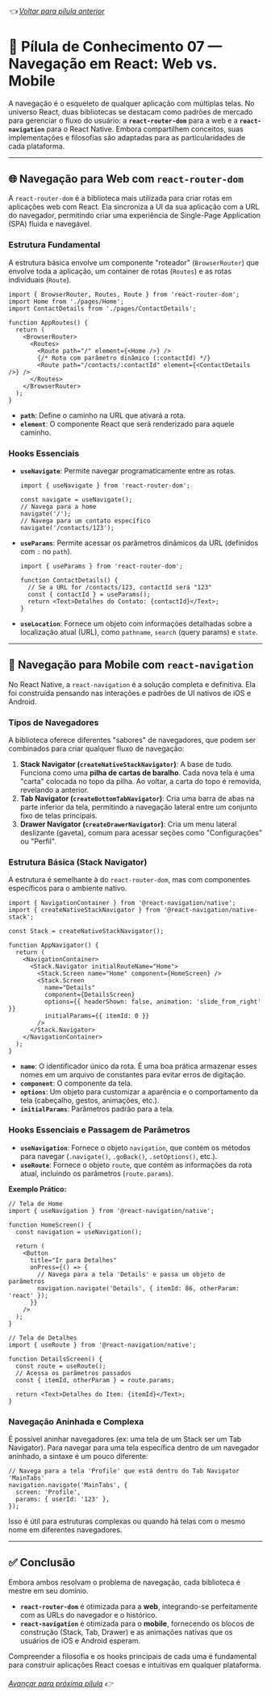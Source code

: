 ###### 👈 [Voltar para pílula anterior](https://github.com/ewerton5/reactJS-knowledge-nuggets/blob/main/content/006-design-system.md)

# 📘 Pílula de Conhecimento 07 — Navegação em React: Web vs. Mobile

A navegação é o esqueleto de qualquer aplicação com múltiplas telas. No universo React, duas bibliotecas se destacam como padrões de mercado para gerenciar o fluxo do usuário: a **`react-router-dom`** para a web e a **`react-navigation`** para o React Native. Embora compartilhem conceitos, suas implementações e filosofias são adaptadas para as particularidades de cada plataforma.

---

## 🌐 Navegação para Web com `react-router-dom`

A `react-router-dom` é a biblioteca mais utilizada para criar rotas em aplicações web com React. Ela sincroniza a UI da sua aplicação com a URL do navegador, permitindo criar uma experiência de Single-Page Application (SPA) fluida e navegável.

### Estrutura Fundamental

A estrutura básica envolve um componente "roteador" (`BrowserRouter`) que envolve toda a aplicação, um container de rotas (`Routes`) e as rotas individuais (`Route`).

```tsx
import { BrowserRouter, Routes, Route } from 'react-router-dom';
import Home from './pages/Home';
import ContactDetails from './pages/ContactDetails';

function AppRoutes() {
  return (
    <BrowserRouter>
      <Routes>
        <Route path="/" element={<Home />} />
        {/* Rota com parâmetro dinâmico (:contactId) */}
        <Route path="/contacts/:contactId" element={<ContactDetails />} />
      </Routes>
    </BrowserRouter>
  );
}
```

* **`path`**: Define o caminho na URL que ativará a rota.
* **`element`**: O componente React que será renderizado para aquele caminho.

### Hooks Essenciais

* **`useNavigate`**: Permite navegar programaticamente entre as rotas.
    ```tsx
    import { useNavigate } from 'react-router-dom';

    const navigate = useNavigate();
    // Navega para a home
    navigate('/');
    // Navega para um contato específico
    navigate('/contacts/123');
    ```
* **`useParams`**: Permite acessar os parâmetros dinâmicos da URL (definidos com `:` no `path`).
    ```tsx
    import { useParams } from 'react-router-dom';

    function ContactDetails() {
      // Se a URL for /contacts/123, contactId será "123"
      const { contactId } = useParams();
      return <Text>Detalhes do Contato: {contactId}</Text>;
    }
    ```
* **`useLocation`**: Fornece um objeto com informações detalhadas sobre a localização atual (URL), como `pathname`, `search` (query params) e `state`.

---

## 📱 Navegação para Mobile com `react-navigation`

No React Native, a `react-navigation` é a solução completa e definitiva. Ela foi construída pensando nas interações e padrões de UI nativos de iOS e Android.

### Tipos de Navegadores

A biblioteca oferece diferentes "sabores" de navegadores, que podem ser combinados para criar qualquer fluxo de navegação:

1.  **Stack Navigator (`createNativeStackNavigator`)**: A base de tudo. Funciona como uma **pilha de cartas de baralho**. Cada nova tela é uma "carta" colocada no topo da pilha. Ao voltar, a carta do topo é removida, revelando a anterior.
2.  **Tab Navigator (`createBottomTabNavigator`)**: Cria uma barra de abas na parte inferior da tela, permitindo a navegação lateral entre um conjunto fixo de telas principais.
3.  **Drawer Navigator (`createDrawerNavigator`)**: Cria um menu lateral deslizante (gaveta), comum para acessar seções como "Configurações" ou "Perfil".

### Estrutura Básica (Stack Navigator)

A estrutura é semelhante à do `react-router-dom`, mas com componentes específicos para o ambiente nativo.

```tsx
import { NavigationContainer } from '@react-navigation/native';
import { createNativeStackNavigator } from '@react-navigation/native-stack';

const Stack = createNativeStackNavigator();

function AppNavigator() {
  return (
    <NavigationContainer>
      <Stack.Navigator initialRouteName="Home">
        <Stack.Screen name="Home" component={HomeScreen} />
        <Stack.Screen
          name="Details"
          component={DetailsScreen}
          options={{ headerShown: false, animation: 'slide_from_right' }}
          initialParams={{ itemId: 0 }}
        />
      </Stack.Navigator>
    </NavigationContainer>
  );
}
```

* **`name`**: O identificador único da rota. É uma boa prática armazenar esses nomes em um arquivo de constantes para evitar erros de digitação.
* **`component`**: O componente da tela.
* **`options`**: Um objeto para customizar a aparência e o comportamento da tela (cabeçalho, gestos, animações, etc.).
* **`initialParams`**: Parâmetros padrão para a tela.

### Hooks Essenciais e Passagem de Parâmetros

* **`useNavigation`**: Fornece o objeto `navigation`, que contém os métodos para navegar (`.navigate()`, `.goBack()`, `.setOptions()`, etc.).
* **`useRoute`**: Fornece o objeto `route`, que contém as informações da rota atual, incluindo os parâmetros (`route.params`).

**Exemplo Prático:**

```tsx
// Tela de Home
import { useNavigation } from '@react-navigation/native';

function HomeScreen() {
  const navigation = useNavigation();

  return (
    <Button
      title="Ir para Detalhes"
      onPress={() => {
        // Navega para a tela 'Details' e passa um objeto de parâmetros
        navigation.navigate('Details', { itemId: 86, otherParam: 'react' });
      }}
    />
  );
}

// Tela de Detalhes
import { useRoute } from '@react-navigation/native';

function DetailsScreen() {
  const route = useRoute();
  // Acessa os parâmetros passados
  const { itemId, otherParam } = route.params;

  return <Text>Detalhes do Item: {itemId}</Text>;
}
```

### Navegação Aninhada e Complexa

É possível aninhar navegadores (ex: uma tela de um Stack ser um Tab Navigator). Para navegar para uma tela específica dentro de um navegador aninhado, a sintaxe é um pouco diferente:

```tsx
// Navega para a tela 'Profile' que está dentro do Tab Navigator 'MainTabs'
navigation.navigate('MainTabs', {
  screen: 'Profile',
  params: { userId: '123' },
});
```
Isso é útil para estruturas complexas ou quando há telas com o mesmo nome em diferentes navegadores.

---

## ✅ Conclusão

Embora ambos resolvam o problema de navegação, cada biblioteca é mestre em seu domínio.

* **`react-router-dom`** é otimizada para a **web**, integrando-se perfeitamente com as URLs do navegador e o histórico.
* **`react-navigation`** é otimizada para o **mobile**, fornecendo os blocos de construção (Stack, Tab, Drawer) e as animações nativas que os usuários de iOS e Android esperam.

Compreender a filosofia e os hooks principais de cada uma é fundamental para construir aplicações React coesas e intuitivas em qualquer plataforma.

###### [Avançar para próxima pílula](https://github.com/ewerton5/reactJS-knowledge-nuggets/blob/main/content/008-side-effects.md) 👉
